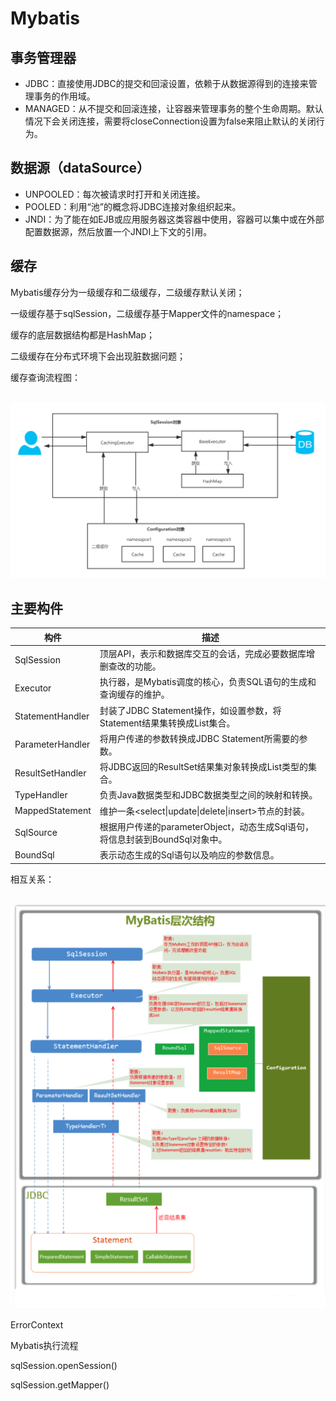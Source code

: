 # Mybatis

## 事务管理器

- JDBC：直接使用JDBC的提交和回滚设置，依赖于从数据源得到的连接来管理事务的作用域。
- MANAGED：从不提交和回滚连接，让容器来管理事务的整个生命周期。默认情况下会关闭连接，需要将closeConnection设置为false来阻止默认的关闭行为。

## 数据源（dataSource）

- UNPOOLED：每次被请求时打开和关闭连接。
- POOLED：利用“池”的概念将JDBC连接对象组织起来。
- JNDI：为了能在如EJB或应用服务器这类容器中使用，容器可以集中或在外部配置数据源，然后放置一个JNDI上下文的引用。

## 缓存

Mybatis缓存分为一级缓存和二级缓存，二级缓存默认关闭；

一级缓存基于sqlSession，二级缓存基于Mapper文件的namespace；

缓存的底层数据结构都是HashMap；

二级缓存在分布式环境下会出现脏数据问题；

缓存查询流程图：

​	![image-20220906205355121](mybatis.assets/image-20220906205355121.png)



## 主要构件

| 构件             | 描述                                                         |
| ---------------- | ------------------------------------------------------------ |
| SqlSession       | 顶层API，表示和数据库交互的会话，完成必要数据库增删查改的功能。 |
| Executor         | 执行器，是Mybatis调度的核心，负责SQL语句的生成和查询缓存的维护。 |
| StatementHandler | 封装了JDBC Statement操作，如设置参数，将Statement结果集转换成List集合。 |
| ParameterHandler | 将用户传递的参数转换成JDBC Statement所需要的参数。           |
| ResultSetHandler | 将JDBC返回的ResultSet结果集对象转换成List类型的集合。        |
| TypeHandler      | 负责Java数据类型和JDBC数据类型之间的映射和转换。             |
| MappedStatement  | 维护一条<select\|update\|delete\|insert>节点的封装。         |
| SqlSource        | 根据用户传递的parameterObject，动态生成Sql语句，将信息封装到BoundSql对象中。 |
| BoundSql         | 表示动态生成的Sql语句以及响应的参数信息。                    |

相互关系：

​	![image-20220906160647363](mybatis.assets/image-20220906160647363.png)



ErrorContext

Mybatis执行流程

sqlSession.openSession()

sqlSession.getMapper()